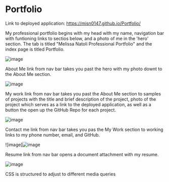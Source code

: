 # Portfolio
Link to deployed application: https://misn0147.github.io/Portfolio/

My professional portfolio begins with my head with my name, navigation bar with funtioning links to sectios below, and a photo of me in the 'hero' section. The tab is titled "Melissa Natoli Professional Portfolio" and the index page is titled Portfolio.

![image](https://user-images.githubusercontent.com/79875711/113366974-6bb20f00-9320-11eb-9c8b-19aa8b263b6b.png)


About Me link from nav bar takes you past the hero with my photo downt to the About Me section.

![image](https://user-images.githubusercontent.com/79875711/113367062-ab78f680-9320-11eb-8c11-8d510d1d5ea3.png)


My work link from nav bar takes you past the About Me section to samples of projects with the title and brief description of the project, photo of the project which serves as a link to the deployed application, as well as a button the open up the GitHub Repo for each project. 

![image](https://user-images.githubusercontent.com/79875711/127234977-2cb1935f-17ee-4903-b334-9905dcb3b7b6.png)

Contact me link from nav bar takes you pas the My Work section to working links to my phone number, email, and GitHub.

![image]![image](https://user-images.githubusercontent.com/79875711/127235197-578e468b-8cc4-4035-a349-9d487b66da92.png)

Resume link from nav bar opens a document attachment with my resume. 

![image](https://user-images.githubusercontent.com/79875711/113367281-3659f100-9321-11eb-9e77-6839f6b21471.png)

CSS is structured to adjust to different media queries
